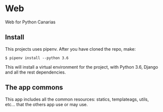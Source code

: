# Web

Web for Python Canarias

## Install

This projects uses pipenv. After you have cloned the repo, make:

~~~console
$ pipenv install --python 3.6
~~~

This will install a virtual environment for the project, with Python 3.6, Django and all the rest dependencies.

## The app commons

This app includes all the common resources: statics, templateags, utils, etc... that the others app use or may use.
